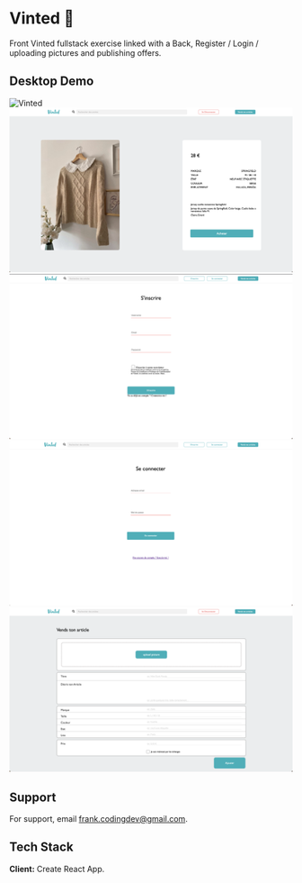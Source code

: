 # Vinted 🧦

Front Vinted fullstack exercise linked with a Back,
Register / Login / uploading pictures and publishing offers.

## Desktop Demo

![Vinted](./src/assets/Vinted.png)
![Vinted](./src/assets/Vinted-Product.png)
![Vinted](./src/assets/Vinted-Register.png)
![Vinted](./src/assets/Vinted-Login.png)
![Vinted](./src/assets/Vinted-Publish.png)

## Support

For support, email frank.codingdev@gmail.com.

## Tech Stack

**Client:** Create React App.
